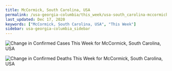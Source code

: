 ```yaml
---
title: McCormick, South Carolina, USA
permalink: /usa-georgia-columbia/this_week/usa-south_carolina-mccormick-7_days.html
last_updated: Dec 17, 2020
keywords: ["McCormick, South Carolina, USA", "This Week"]
sidebar: usa-georgia-columbia_sidebar
---
```


![Change in Confirmed Cases This Week for McCormick, South Carolina, USA](/covid_tracker/images/graphs/usa-south_carolina-mccormick-delta_confirmed-7_days_graph.png)

![Change in Confirmed Deaths This Week for McCormick, South Carolina, USA](/covid_tracker/images/graphs/usa-south_carolina-mccormick-delta_deaths-7_days_graph.png)
